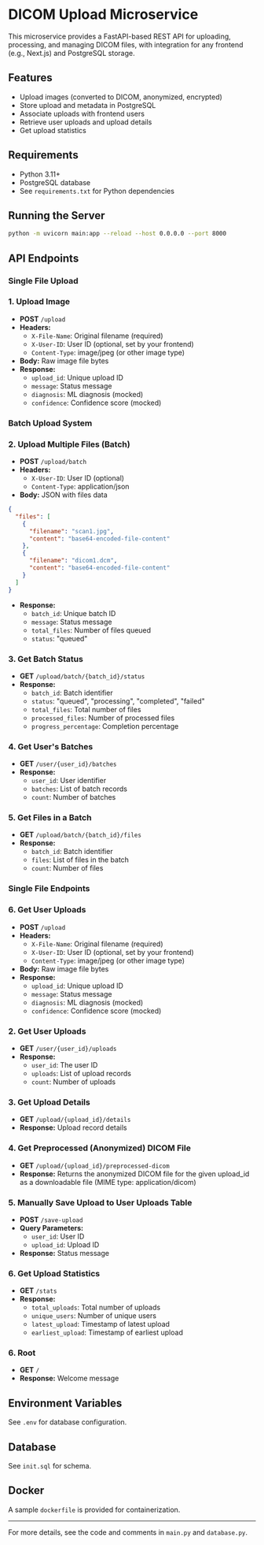 # DICOM Upload Microservice

This microservice provides a FastAPI-based REST API for uploading, processing, and managing DICOM files, with integration for any frontend (e.g., Next.js) and PostgreSQL storage.

## Features
- Upload images (converted to DICOM, anonymized, encrypted)
- Store upload and metadata in PostgreSQL
- Associate uploads with frontend users
- Retrieve user uploads and upload details
- Get upload statistics

## Requirements
- Python 3.11+
- PostgreSQL database
- See `requirements.txt` for Python dependencies

## Running the Server

```sh
python -m uvicorn main:app --reload --host 0.0.0.0 --port 8000
```

## API Endpoints

### Single File Upload
### 1. Upload Image
- **POST** `/upload`
- **Headers:**
  - `X-File-Name`: Original filename (required)
  - `X-User-ID`: User ID (optional, set by your frontend)
  - `Content-Type`: image/jpeg (or other image type)
- **Body:** Raw image file bytes
- **Response:**
  - `upload_id`: Unique upload ID
  - `message`: Status message
  - `diagnosis`: ML diagnosis (mocked)
  - `confidence`: Confidence score (mocked)

### Batch Upload System
### 2. Upload Multiple Files (Batch)
- **POST** `/upload/batch`
- **Headers:**
  - `X-User-ID`: User ID (optional)
  - `Content-Type`: application/json
- **Body:** JSON with files data
```json
{
  "files": [
    {
      "filename": "scan1.jpg",
      "content": "base64-encoded-file-content"
    },
    {
      "filename": "dicom1.dcm",
      "content": "base64-encoded-file-content"
    }
  ]
}
```
- **Response:**
  - `batch_id`: Unique batch ID
  - `message`: Status message
  - `total_files`: Number of files queued
  - `status`: "queued"

### 3. Get Batch Status
- **GET** `/upload/batch/{batch_id}/status`
- **Response:**
  - `batch_id`: Batch identifier
  - `status`: "queued", "processing", "completed", "failed"
  - `total_files`: Total number of files
  - `processed_files`: Number of processed files
  - `progress_percentage`: Completion percentage

### 4. Get User's Batches
- **GET** `/user/{user_id}/batches`
- **Response:**
  - `user_id`: User identifier
  - `batches`: List of batch records
  - `count`: Number of batches

### 5. Get Files in a Batch
- **GET** `/upload/batch/{batch_id}/files`
- **Response:**
  - `batch_id`: Batch identifier
  - `files`: List of files in the batch
  - `count`: Number of files

### Single File Endpoints
### 6. Get User Uploads
- **POST** `/upload`
- **Headers:**
  - `X-File-Name`: Original filename (required)
  - `X-User-ID`: User ID (optional, set by your frontend)
  - `Content-Type`: image/jpeg (or other image type)
- **Body:** Raw image file bytes
- **Response:**
  - `upload_id`: Unique upload ID
  - `message`: Status message
  - `diagnosis`: ML diagnosis (mocked)
  - `confidence`: Confidence score (mocked)

### 2. Get User Uploads
- **GET** `/user/{user_id}/uploads`
- **Response:**
  - `user_id`: The user ID
  - `uploads`: List of upload records
  - `count`: Number of uploads


### 3. Get Upload Details
- **GET** `/upload/{upload_id}/details`
- **Response:** Upload record details

### 4. Get Preprocessed (Anonymized) DICOM File
- **GET** `/upload/{upload_id}/preprocessed-dicom`
- **Response:** Returns the anonymized DICOM file for the given upload_id as a downloadable file (MIME type: application/dicom)

### 5. Manually Save Upload to User Uploads Table
- **POST** `/save-upload`
- **Query Parameters:**
  - `user_id`: User ID
  - `upload_id`: Upload ID
- **Response:** Status message

### 6. Get Upload Statistics
- **GET** `/stats`
- **Response:**
  - `total_uploads`: Total number of uploads
  - `unique_users`: Number of unique users
  - `latest_upload`: Timestamp of latest upload
  - `earliest_upload`: Timestamp of earliest upload

### 6. Root
- **GET** `/`
- **Response:** Welcome message

## Environment Variables
See `.env` for database configuration.

## Database
See `init.sql` for schema.

## Docker
A sample `dockerfile` is provided for containerization.

---

For more details, see the code and comments in `main.py` and `database.py`.
